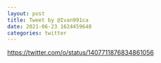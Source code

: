 ```yaml
--- 
layout: post 
title: Tweet by @Ivan991ca 
date: 2021-06-23 1624459648 
categories: twitter 
--- 
```

https://twitter.com/o/status/1407711876834861056